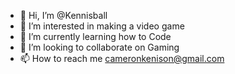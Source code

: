 - 👋 Hi, I’m @Kennisball
- 👀 I’m interested in making a video game 
- 🌱 I’m currently learning how to Code 
- 💞️ I’m looking to collaborate on Gaming 
- 📫 How to reach me cameronkenison@gmail.com 

<!---
Kennisball/Kennisball is a ✨ special ✨ repository because its `README.md` (this file) appears on your GitHub profile.
You can click the Preview link to take a look at your changes.
--->

